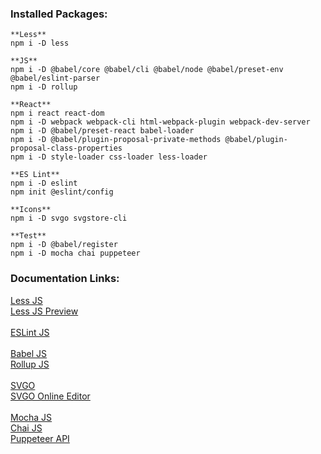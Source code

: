 ### Installed Packages:
```
**Less**
npm i -D less

**JS**
npm i -D @babel/core @babel/cli @babel/node @babel/preset-env @babel/eslint-parser
npm i -D rollup

**React**
npm i react react-dom
npm i -D webpack webpack-cli html-webpack-plugin webpack-dev-server
npm i -D @babel/preset-react babel-loader
npm i -D @babel/plugin-proposal-private-methods @babel/plugin-proposal-class-properties
npm i -D style-loader css-loader less-loader

**ES Lint**
npm i -D eslint
npm init @eslint/config

**Icons**
npm i -D svgo svgstore-cli

**Test**
npm i -D @babel/register
npm i -D mocha chai puppeteer
```
### Documentation Links:
[Less JS](https://lesscss.org/usage)\
[Less JS Preview](http://lesscss.org/less-preview)\
\
[ESLint JS](https://eslint.org/docs/rules)\
\
[Babel JS](https://babeljs.io/docs/en/options)\
[Rollup JS](https://rollupjs.org/guide/en)\
\
[SVGO](https://github.com/svg/svgo)\
[SVGO Online Editor](https://jakearchibald.github.io/svgomg)\
\
[Mocha JS](https://mochajs.org)\
[Chai JS](https://www.chaijs.com/api)\
[Puppeteer API](https://github.com/puppeteer/puppeteer/blob/main/docs/api.md)